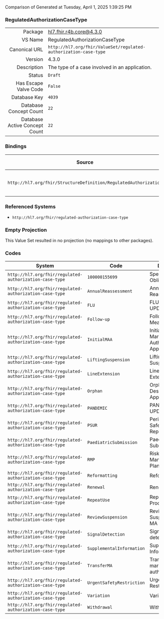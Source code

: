 Comparison of 
Generated at Tuesday, April 1, 2025 1:39:25 PM

### RegulatedAuthorizationCaseType

|      |     |
| ---: | --- |
| Package | hl7.fhir.r4b.core@4.3.0 |
| VS Name | RegulatedAuthorizationCaseType |
| Canonical URL | `http://hl7.org/fhir/ValueSet/regulated-authorization-case-type` |
| Version | 4.3.0 |
| Description | The type of a case involved in an application. |
| Status | `Draft` |
| Has Escape Valve Code | `False` |
| Database Key | `4039` |
| Database Concept Count | `22` |
| Database Active Concept Count | `22` |
### Bindings

| Source | Element | Binding | Strength | Element Short |
| ------ | ------- | ------- | -------- | ------------- |
| `http://hl7.org/fhir/StructureDefinition/RegulatedAuthorization` | `RegulatedAuthorization.case.type` | `http://hl7.org/fhir/ValueSet/regulated-authorization-case-type` | `Example` | The defining type of case |

### Referenced Systems

* `http://hl7.org/fhir/regulated-authorization-case-type`
### Empty Projection

This Value Set resulted in no projection (no mappings to other packages).

### Codes

| System | Code | Display |
| ------ | ---- | ------- |
| `http://hl7.org/fhir/regulated-authorization-case-type` | `100000155699` | Specific Obligation |
| `http://hl7.org/fhir/regulated-authorization-case-type` | `AnnualReassessment` | Annual Reassessment |
| `http://hl7.org/fhir/regulated-authorization-case-type` | `FLU` | FLU STRAIN UPDATE |
| `http://hl7.org/fhir/regulated-authorization-case-type` | `Follow-up` | Follow-up Measure |
| `http://hl7.org/fhir/regulated-authorization-case-type` | `InitialMAA` | Initial Marketing Authorisation Application |
| `http://hl7.org/fhir/regulated-authorization-case-type` | `LiftingSuspension` | Lifting of a Suspension |
| `http://hl7.org/fhir/regulated-authorization-case-type` | `LineExtension` | Line Extension |
| `http://hl7.org/fhir/regulated-authorization-case-type` | `Orphan` | Orphan Designation Application |
| `http://hl7.org/fhir/regulated-authorization-case-type` | `PANDEMIC` | PANDEMIC UPDATE |
| `http://hl7.org/fhir/regulated-authorization-case-type` | `PSUR` | Periodic Safety Update Report |
| `http://hl7.org/fhir/regulated-authorization-case-type` | `PaediatricSubmission` | Paediatric Submission |
| `http://hl7.org/fhir/regulated-authorization-case-type` | `RMP` | Risk Management Plan |
| `http://hl7.org/fhir/regulated-authorization-case-type` | `Reformatting` | Reformatting |
| `http://hl7.org/fhir/regulated-authorization-case-type` | `Renewal` | Renewal |
| `http://hl7.org/fhir/regulated-authorization-case-type` | `RepeatUse` | Repeat Use Procedure |
| `http://hl7.org/fhir/regulated-authorization-case-type` | `ReviewSuspension` | Review of a Suspension of MA |
| `http://hl7.org/fhir/regulated-authorization-case-type` | `SignalDetection` | Signal detection |
| `http://hl7.org/fhir/regulated-authorization-case-type` | `SupplementalInformation` | Supplemental Information |
| `http://hl7.org/fhir/regulated-authorization-case-type` | `TransferMA` | Transfer of a marketing authorisation |
| `http://hl7.org/fhir/regulated-authorization-case-type` | `UrgentSafetyRestriction` | Urgent Safety Restriction |
| `http://hl7.org/fhir/regulated-authorization-case-type` | `Variation` | Variation |
| `http://hl7.org/fhir/regulated-authorization-case-type` | `Withdrawal` | Withdrawal |
